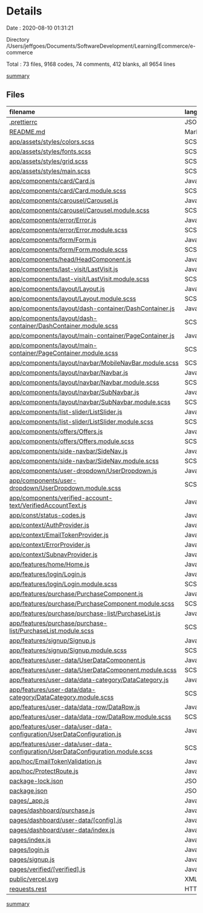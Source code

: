 # Details

Date : 2020-08-10 01:31:21

Directory /Users/jeffgoes/Documents/SoftwareDevelopment/Learning/Ecommerce/e-commerce

Total : 73 files,  9168 codes, 74 comments, 412 blanks, all 9654 lines

[summary](results.md)

## Files
| filename | language | code | comment | blank | total |
| :--- | :--- | ---: | ---: | ---: | ---: |
| [.prettierrc](/.prettierrc) | JSON | 4 | 0 | 0 | 4 |
| [README.md](/README.md) | Markdown | 18 | 0 | 13 | 31 |
| [app/assets/styles/colors.scss](/app/assets/styles/colors.scss) | SCSS | 10 | 0 | 0 | 10 |
| [app/assets/styles/fonts.scss](/app/assets/styles/fonts.scss) | SCSS | 8 | 0 | 1 | 9 |
| [app/assets/styles/grid.scss](/app/assets/styles/grid.scss) | SCSS | 119 | 4 | 37 | 160 |
| [app/assets/styles/main.scss](/app/assets/styles/main.scss) | SCSS | 3 | 0 | 0 | 3 |
| [app/components/card/Card.js](/app/components/card/Card.js) | JavaScript | 9 | 0 | 2 | 11 |
| [app/components/card/Card.module.scss](/app/components/card/Card.module.scss) | SCSS | 16 | 1 | 3 | 20 |
| [app/components/carousel/Carousel.js](/app/components/carousel/Carousel.js) | JavaScript | 18 | 0 | 1 | 19 |
| [app/components/carousel/Carousel.module.scss](/app/components/carousel/Carousel.module.scss) | SCSS | 7 | 0 | 1 | 8 |
| [app/components/error/Error.js](/app/components/error/Error.js) | JavaScript | 14 | 0 | 5 | 19 |
| [app/components/error/Error.module.scss](/app/components/error/Error.module.scss) | SCSS | 27 | 0 | 3 | 30 |
| [app/components/form/Form.js](/app/components/form/Form.js) | JavaScript | 34 | 0 | 1 | 35 |
| [app/components/form/Form.module.scss](/app/components/form/Form.module.scss) | SCSS | 25 | 0 | 4 | 29 |
| [app/components/head/HeadComponent.js](/app/components/head/HeadComponent.js) | JavaScript | 14 | 0 | 2 | 16 |
| [app/components/last-visit/LastVisit.js](/app/components/last-visit/LastVisit.js) | JavaScript | 24 | 0 | 4 | 28 |
| [app/components/last-visit/LastVisit.module.scss](/app/components/last-visit/LastVisit.module.scss) | SCSS | 20 | 0 | 3 | 23 |
| [app/components/layout/Layout.js](/app/components/layout/Layout.js) | JavaScript | 12 | 0 | 2 | 14 |
| [app/components/layout/Layout.module.scss](/app/components/layout/Layout.module.scss) | SCSS | 6 | 0 | 1 | 7 |
| [app/components/layout/dash-container/DashContainer.js](/app/components/layout/dash-container/DashContainer.js) | JavaScript | 9 | 0 | 2 | 11 |
| [app/components/layout/dash-container/DashContainer.module.scss](/app/components/layout/dash-container/DashContainer.module.scss) | SCSS | 8 | 0 | 1 | 9 |
| [app/components/layout/main-container/PageContainer.js](/app/components/layout/main-container/PageContainer.js) | JavaScript | 9 | 0 | 2 | 11 |
| [app/components/layout/main-container/PageContainer.module.scss](/app/components/layout/main-container/PageContainer.module.scss) | SCSS | 1 | 0 | 0 | 1 |
| [app/components/layout/navbar/MobileNavBar.module.scss](/app/components/layout/navbar/MobileNavBar.module.scss) | SCSS | 226 | 63 | 94 | 383 |
| [app/components/layout/navbar/Navbar.js](/app/components/layout/navbar/Navbar.js) | JavaScript | 37 | 0 | 5 | 42 |
| [app/components/layout/navbar/Navbar.module.scss](/app/components/layout/navbar/Navbar.module.scss) | SCSS | 61 | 0 | 13 | 74 |
| [app/components/layout/navbar/SubNavbar.js](/app/components/layout/navbar/SubNavbar.js) | JavaScript | 81 | 0 | 7 | 88 |
| [app/components/layout/navbar/SubNavbar.module.scss](/app/components/layout/navbar/SubNavbar.module.scss) | SCSS | 45 | 0 | 10 | 55 |
| [app/components/list-slider/ListSlider.js](/app/components/list-slider/ListSlider.js) | JavaScript | 17 | 0 | 2 | 19 |
| [app/components/list-slider/ListSlider.module.scss](/app/components/list-slider/ListSlider.module.scss) | SCSS | 19 | 0 | 5 | 24 |
| [app/components/offers/Offers.js](/app/components/offers/Offers.js) | JavaScript | 21 | 0 | 4 | 25 |
| [app/components/offers/Offers.module.scss](/app/components/offers/Offers.module.scss) | SCSS | 8 | 0 | 2 | 10 |
| [app/components/side-navbar/SideNav.js](/app/components/side-navbar/SideNav.js) | JavaScript | 10 | 0 | 2 | 12 |
| [app/components/side-navbar/SideNav.module.scss](/app/components/side-navbar/SideNav.module.scss) | SCSS | 25 | 0 | 5 | 30 |
| [app/components/user-dropdown/UserDropdown.js](/app/components/user-dropdown/UserDropdown.js) | JavaScript | 24 | 0 | 4 | 28 |
| [app/components/user-dropdown/UserDropdown.module.scss](/app/components/user-dropdown/UserDropdown.module.scss) | SCSS | 34 | 5 | 6 | 45 |
| [app/components/verified-account-text/VerifiedAccountText.js](/app/components/verified-account-text/VerifiedAccountText.js) | JavaScript | 16 | 0 | 3 | 19 |
| [app/const/status-codes.js](/app/const/status-codes.js) | JavaScript | 26 | 0 | 0 | 26 |
| [app/context/AuthProvider.js](/app/context/AuthProvider.js) | JavaScript | 93 | 0 | 18 | 111 |
| [app/context/EmailTokenProvider.js](/app/context/EmailTokenProvider.js) | JavaScript | 18 | 0 | 5 | 23 |
| [app/context/ErrorProvider.js](/app/context/ErrorProvider.js) | JavaScript | 11 | 0 | 4 | 15 |
| [app/context/SubnavProvider.js](/app/context/SubnavProvider.js) | JavaScript | 10 | 0 | 4 | 14 |
| [app/features/home/Home.js](/app/features/home/Home.js) | JavaScript | 28 | 0 | 4 | 32 |
| [app/features/login/Login.js](/app/features/login/Login.js) | JavaScript | 55 | 0 | 6 | 61 |
| [app/features/login/Login.module.scss](/app/features/login/Login.module.scss) | SCSS | 10 | 0 | 2 | 12 |
| [app/features/purchase/PurchaseComponent.js](/app/features/purchase/PurchaseComponent.js) | JavaScript | 11 | 0 | 2 | 13 |
| [app/features/purchase/PurchaseComponent.module.scss](/app/features/purchase/PurchaseComponent.module.scss) | SCSS | 10 | 0 | 3 | 13 |
| [app/features/purchase/purchase-list/PurchaseList.js](/app/features/purchase/purchase-list/PurchaseList.js) | JavaScript | 19 | 0 | 2 | 21 |
| [app/features/purchase/purchase-list/PurchaseList.module.scss](/app/features/purchase/purchase-list/PurchaseList.module.scss) | SCSS | 16 | 0 | 3 | 19 |
| [app/features/signup/Signup.js](/app/features/signup/Signup.js) | JavaScript | 123 | 0 | 13 | 136 |
| [app/features/signup/Signup.module.scss](/app/features/signup/Signup.module.scss) | SCSS | 65 | 1 | 8 | 74 |
| [app/features/user-data/UserDataComponent.js](/app/features/user-data/UserDataComponent.js) | JavaScript | 13 | 0 | 3 | 16 |
| [app/features/user-data/UserDataComponent.module.scss](/app/features/user-data/UserDataComponent.module.scss) | SCSS | 10 | 0 | 2 | 12 |
| [app/features/user-data/data-category/DataCategory.js](/app/features/user-data/data-category/DataCategory.js) | JavaScript | 52 | 0 | 10 | 62 |
| [app/features/user-data/data-category/DataCategory.module.scss](/app/features/user-data/data-category/DataCategory.module.scss) | SCSS | 8 | 0 | 2 | 10 |
| [app/features/user-data/data-row/DataRow.js](/app/features/user-data/data-row/DataRow.js) | JavaScript | 44 | 0 | 2 | 46 |
| [app/features/user-data/data-row/DataRow.module.scss](/app/features/user-data/data-row/DataRow.module.scss) | SCSS | 56 | 0 | 12 | 68 |
| [app/features/user-data/user-data-configuration/UserDataConfiguration.js](/app/features/user-data/user-data-configuration/UserDataConfiguration.js) | JavaScript | 34 | 0 | 8 | 42 |
| [app/features/user-data/user-data-configuration/UserDataConfiguration.module.scss](/app/features/user-data/user-data-configuration/UserDataConfiguration.module.scss) | SCSS | 6 | 0 | 1 | 7 |
| [app/hoc/EmailTokenValidation.js](/app/hoc/EmailTokenValidation.js) | JavaScript | 22 | 0 | 7 | 29 |
| [app/hoc/ProtectRoute.js](/app/hoc/ProtectRoute.js) | JavaScript | 17 | 0 | 4 | 21 |
| [package-lock.json](/package-lock.json) | JSON | 7,117 | 0 | 1 | 7,118 |
| [package.json](/package.json) | JSON | 19 | 0 | 1 | 20 |
| [pages/_app.js](/pages/_app.js) | JavaScript | 40 | 0 | 6 | 46 |
| [pages/dashboard/purchase.js](/pages/dashboard/purchase.js) | JavaScript | 34 | 0 | 4 | 38 |
| [pages/dashboard/user-data/[config].js](/pages/dashboard/user-data/[config].js) | JavaScript | 28 | 0 | 4 | 32 |
| [pages/dashboard/user-data/index.js](/pages/dashboard/user-data/index.js) | JavaScript | 34 | 0 | 4 | 38 |
| [pages/index.js](/pages/index.js) | JavaScript | 28 | 0 | 6 | 34 |
| [pages/login.js](/pages/login.js) | JavaScript | 18 | 0 | 2 | 20 |
| [pages/signup.js](/pages/signup.js) | JavaScript | 17 | 0 | 5 | 22 |
| [pages/verified/[verified].js](/pages/verified/[verified].js) | JavaScript | 32 | 0 | 4 | 36 |
| [public/vercel.svg](/public/vercel.svg) | XML | 4 | 0 | 0 | 4 |
| [requests.rest](/requests.rest) | HTTP | 1 | 0 | 0 | 1 |

[summary](results.md)